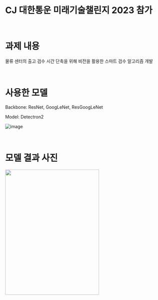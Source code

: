 # CJ 대한통운 미래기술챌린지 2023 참가
<br/> 

# 과제 내용
물류 센터의 출고 검수 시간 단축을 위해 비전을 활용한 스마트 검수 알고리즘 개발

<br/> 

# 사용한 모델
Backbone: ResNet, GoogLeNet, ResGoogLeNet

Model: Detectron2

![image](https://github.com/ji-eun-lab/CJ-Challenge/assets/73579127/1fcdf1e5-fd3a-432d-85ad-31277c7646ee)

<br/> 

# 모델 결과 사진

<img src="https://github.com/ji-eun-lab/CJ-Challenge/assets/73579127/3a84c97f-62f2-48fa-b88a-02be908b4602" width="300" height="400">



